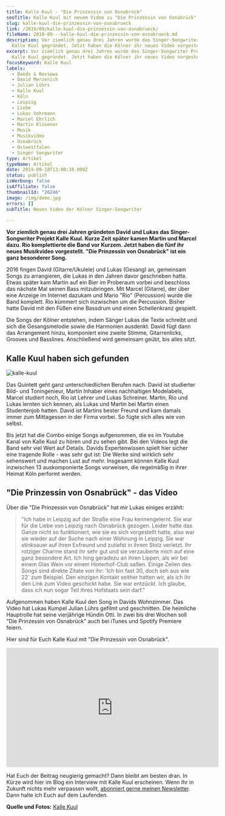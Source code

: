 ```yaml
---
title: Kalle Kuul - "Die Prinzessin von Osnabrück"
seoTitle: Kalle Kuul mit neuem Video zu "Die Prinzessin von Osnabrück"
slug: kalle-kuul-die-prinzessin-von-osnabrueck
link: /2019/09/kalle-kuul-die-prinzessin-von-osnabrueck/
fileName: 2019-09---kalle-kuul-die-prinzessin-von-osnabrueck.md
description: Vor ziemlich genau drei Jahren wurde das Singer-Songwriter Projekt
  Kalle Kuul gegründet. Jetzt haben die Kölner ihr neues Video vorgestellt.
excerpt: Vor ziemlich genau drei Jahren wurde das Singer-Songwriter Projekt
  Kalle Kuul gegründet. Jetzt haben die Kölner ihr neues Video vorgestellt.
focusKeyword: Kalle Kuul
labels:
  - Bands & Reviews
  - David Merzenich
  - Julian Lührs
  - Kalle Kuul
  - Köln
  - Leipzig
  - Liebe
  - Lukas Vohrmann
  - Marcel Ehrlich
  - Martin Klüsener
  - Musik
  - Musikvideo
  - Osnabrück
  - Ostwestfalen
  - Singer Songwriter
type: Artikel
typeName: Artikel
date: 2019-09-18T13:00:10.000Z
status: publish
isWerbung: false
isAffiliate: false
thumbnailId: "26246"
image: /img/demo.jpg
errors: []
subTitle: Neues Video der Kölner Singer-Songwriter
  
---
```


**Vor ziemlich genau drei Jahren gründeten David und Lukas das Singer-Songwriter
Projekt Kalle Kuul. Kurze Zeit später kamen Martin und Marcel dazu. Rio
komplettierte die Band vor Kurzem. Jetzt haben die fünf ihr neues Musikvideo
vorgestellt. "Die Prinzessin von Osnabrück" ist ein ganz besonderer Song.**

2016 fingen David (Gitarre/Ukulele) und Lukas (Gesang) an, gemeinsam Songs zu
arrangieren, die Lukas in den Jahren davor geschrieben hatte. Etwas später kam
Martin auf ein Bier im Proberaum vorbei und beschloss das nächste Mal seinen
Bass mitzubringen. Mit Marcel (Gitarre), der über eine Anzeige im Internet
dazukam und Mario "Rio" (Percussion) wurde die Band komplett. Rio kümmert sich
inzwischen um die Percussion. Bisher hatte David mit den Füßen eine Bassdrum und
einen Schellenkranz gespielt.

Die Songs der Kölner entstehen, indem Sänger Lukas die Texte schreibt und sich
die Gesangsmelodie sowie die Harmonien ausdenkt. David fügt dann das Arrangement
hinzu, komponiert eine zweite Stimme, Gitarrenlicks, Grooves und Basslines.
Anschließend wird gemeinsam geübt, bis alles sitzt.

## Kalle Kuul haben sich gefunden

![kalle-kuul](http://cardamonchai.com/wp-content/uploads/2019/09/kalle-kuul-1-400x266.jpg "Lukas von Kalle Kuul mit seiner Hündin Otti. Foto: Kalle Kuul")

Das Quintett geht ganz unterschiedlichen Berufen nach. David ist studierter
Bild- und Toningenieur, Martin Inhaber eines nachhaltigen Modelabels, Marcel
studiert noch, Rio ist Lehrer und Lukas Schreiner. Martin, Rio und Lukas lernten
sich kennen, als Lukas und Martin bei Martin einen Studentenjob hatten. David
ist Martins bester Freund und kam damals immer zum Mittagessen in der Firma
vorbei. So fügte sich alles wie von selbst.

Bis jetzt hat die Combo einige Songs aufgenommen, die es im Youtube Kanal von
Kalle Kuul zu hören und zu sehen gibt. Bei den Videos legt die Band sehr viel
Wert auf Details. Davids Expertenwissen spielt hier sicher eine tragende Rolle -
was sehr gut ist: Die Werke sind wirklich sehr sehenswert und machen Lust auf
mehr. Insgesamt können Kalle Kuul inzwischen 13 auskomponierte Songs vorweisen,
die regelmäßig in ihrer Heimat Köln performt werden.

## "Die Prinzessin von Osnabrück" - das Video

Über die "Die Prinzessin von Osnabrück" hat mir Lukas einiges erzählt:

> "Ich habe in Leipzig auf der Straße eine Frau kennengelernt. Sie war für die
> Liebe von Leipzig nach Osnabrück gezogen. Leider hatte das Ganze nicht so
> funktioniert, wie sie es sich vorgestellt hatte, also war sie wieder auf der
> Suche nach einer Wohnung in Leipzig. Sie war stinksauer auf ihren Exfreund und
> zutiefst in ihrem Stolz verletzt. Ihr rotziger Charme stand ihr sehr gut und
> sie verzauberte mich auf eine ganz besondere Art. Ich hing geradezu an ihren
> Lippen, als wir bei einem Glas Wein vor einem Hinterhof-Club saßen. Einige
> Zeilen des Songs sind direkte Zitate von ihr: 'Ich bin fast 30, doch seh aus
> wie 22' zum Beispiel. Den einzigen Kontakt seither hatten wir, als ich ihr den
> Link zum Video geschickt habe. Sie war entzückt. Ich glaube, dass ich nun
> sogar Teil ihres Hofstaats sein darf."

Aufgenommen haben Kalle Kuul den Song in Davids Wohnzimmer. Das Video hat Lukas
Kumpel Julian Lührs gefilmt und geschnitten. Die heimliche Hauptrolle hat seine
vierjährige Hündin Otti. In zwei bis drei Wochen soll "Die Prinzessin von
Osnabrück" auch bei iTunes und Spotify Premiere feiern.

Hier sind für Euch Kalle Kuul mit "Die Prinzessin von Osnabrück".

<iframe src="https://www.youtube.com/embed/9bhzuqbPVC4" width="560" height="315" frameborder="0" allowfullscreen="allowfullscreen"></iframe>

Hat Euch der Beitrag neugierig gemacht? Dann bleibt am besten dran. In Kürze
wird hier im Blog ein Interview mit Kalle Kuul erscheinen. Wenn Ihr in Zukunft
nichts mehr verpassen wollt, [abonniert gerne meinen Newsletter](#newsletter).
Dann halte ich Euch auf dem Laufenden.

**Quelle und Fotos:** [Kalle Kuul](https://kallekuul.com/)

  